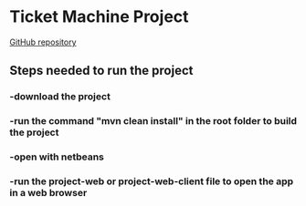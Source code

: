 # Ticket Machine Project

[GitHub repository](https://github.com/cristiano-93/TicketMachineWebApp "click to open GitHub")

## Steps needed to run the project

### -download the project 
### -run the command "mvn clean install" in the root folder to build the project 
### -open with netbeans 
### -run the project-web or project-web-client file to open the app in a web browser